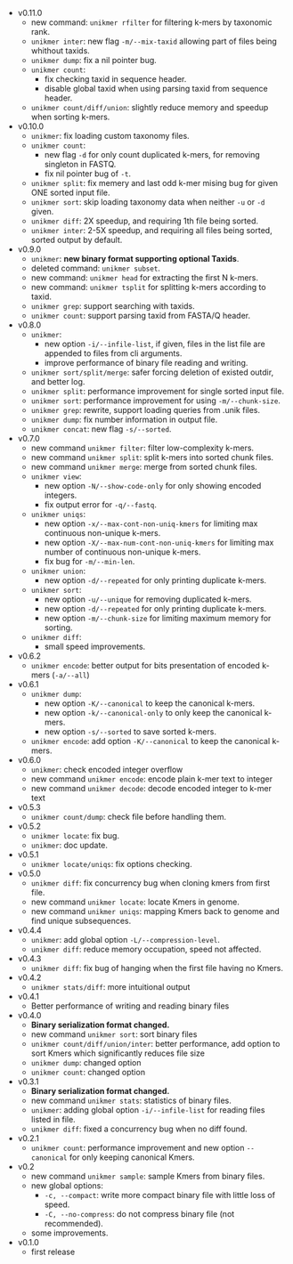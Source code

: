 - v0.11.0
    - new command: `unikmer rfilter` for filtering k-mers by taxonomic rank.
    - `unikmer inter`: new flag `-m/--mix-taxid` allowing part of files being whithout taxids.
    - `unikmer dump`: fix a nil pointer bug.
    - `unikmer count`:
        - fix checking taxid in sequence header.
        - disable global taxid when using parsing taxid from sequence header.
    - `unikmer count/diff/union`: slightly reduce memory and speedup when sorting k-mers.
- v0.10.0
    - `unikmer`: fix loading custom taxonomy files.
    - `unikmer count`:
        - new flag `-d` for only count duplicated k-mers, for removing singleton in FASTQ.
        - fix nil pointer bug of `-t`.
    - `unikmer split`: fix memery and last odd k-mer mising bug for given ONE sorted input file.
    - `unikmer sort`: skip loading taxonomy data when neither `-u` or `-d` given.
    - `unikmer diff`: 2X speedup, and requiring 1th file being sorted.
    - `unikmer inter`: 2-5X speedup, and requiring all files being sorted, sorted output by default.
- v0.9.0
    - `unikmer`: **new binary format supporting optional Taxids**.
    - deleted command: `unikmer subset`.
    - new command: `unikmer head` for extracting the first N k-mers.
    - new command: `unikmer tsplit` for splitting k-mers according to taxid.
    - `unikmer grep`: support searching with taxids.
    - `unikmer count`: support parsing taxid from FASTA/Q header.
- v0.8.0
    - `unikmer`:
         - new option `-i/--infile-list`, if given, files in the list file are appended to files from cli arguments.
         - improve performance of binary file reading and writing.
    - `unikmer sort/split/merge`: safer forcing deletion of existed outdir, and better log.
    - `unikmer split`: performance improvement for single sorted input file.
    - `unikmer sort`: performance improvement for using `-m/--chunk-size`.
    - `unikmer grep`: rewrite, support loading queries from .unik files.
    - `unikmer dump`: fix number information in output file.
    - `unikmer concat`: new flag `-s/--sorted`.
- v0.7.0
    - new command `unikmer filter`: filter low-complexity k-mers.
    - new command `unikmer split`: split k-mers into sorted chunk files.
    - new command `unikmer merge`: merge from sorted chunk files.
    - `unikmer view`:
        - new option `-N/--show-code-only` for only showing encoded integers.
        - fix output error for `-q/--fastq`.
    - `unikmer uniqs`:
        - new option `-x/--max-cont-non-uniq-kmers` for limiting max continuous non-unique k-mers.
        - new option `-X/--max-num-cont-non-uniq-kmers` for limiting max number of continuous non-unique k-mers.
        - fix bug for `-m/--min-len`.
    - `unikmer union`:
        - new option `-d/--repeated` for only printing duplicate k-mers.
    - `unikmer sort`:
        - new option `-u/--unique` for removing duplicated k-mers.
        - new option `-d/--repeated` for only printing duplicate k-mers.
        - new option `-m/--chunk-size` for limiting maximum memory for sorting.
    - `unikmer diff`:
        - small speed improvements.
- v0.6.2
    - `unikmer encode`: better output for bits presentation of encoded k-mers (`-a/--all`)
- v0.6.1
    - `unikmer dump`: 
        - new option `-K/--canonical` to keep the canonical k-mers.
        - new option `-k/--canonical-only` to only keep the canonical k-mers.
        - new option `-s/--sorted` to save sorted k-mers.
    - `unikmer encode`: add option `-K/--canonical` to keep the canonical k-mers.
- v0.6.0
    - `unikmer`: check encoded integer overflow
    - new command `unikmer encode`: encode plain k-mer text to integer
    - new command `unikmer decode`: decode encoded integer to k-mer text
- v0.5.3
    - `unikmer count/dump`: check file before handling them.
- v0.5.2
    - `unikmer locate`: fix bug.
    - `unikmer`: doc update.
- v0.5.1
    - `unikmer locate/uniqs`: fix options checking.
- v0.5.0
    - `unikmer diff`: fix concurrency bug when cloning kmers from first file.
    - new command `unikmer locate`: locate Kmers in genome.
    - new command `unikmer uniqs`: mapping Kmers back to genome and find unique subsequences.
- v0.4.4
    - `unikmer`: add global option `-L/--compression-level`.
    - `unikmer diff`: reduce memory occupation, speed not affected.
- v0.4.3
    - `unikmer diff`: fix bug of hanging when the first file having no Kmers.
- v0.4.2
    - `unikmer stats/diff`: more intuitional output
- v0.4.1
    - Better performance of writing and reading binary files 
- v0.4.0
    - **Binary serialization format changed.**
    - new command `unikmer sort`: sort binary files
    - `unikmer count/diff/union/inter`: better performance, add option to sort Kmers which significantly reduces file size
    - `unikmer dump`: changed option
    - `unikmer count`: changed option
- v0.3.1
    - **Binary serialization format changed.**
    - new command `unikmer stats`: statistics of binary files.
    - `unikmer`: adding global option `-i/--infile-list` for reading files listed in file.
    - `unikmer diff`: fixed a concurrency bug when no diff found.
- v0.2.1
    - `unikmer count`: performance improvement and new option `--canonical` for only keeping canonical Kmers.
- v0.2
    - new command `unikmer sample`: sample Kmers from binary files.
    - new global options:
        - `-c, --compact`:       write more compact binary file with little loss of speed.
        - `-C, --no-compress`:   do not compress binary file (not recommended).
    - some improvements.
- v0.1.0
    - first release
